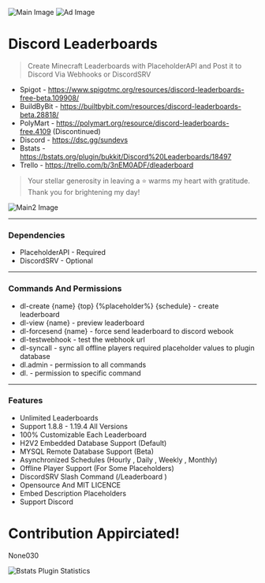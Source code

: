 ![Main Image](https://cdn.discordapp.com/attachments/1074520108514431026/1108474446987141261/Group_9.png "Discord Leaderboards")
![Ad Image](https://cdn.discordapp.com/attachments/1074520108514431026/1109732216604475492/Group_16.png "Add Star From Star Button on Top Right Corner")
# Discord Leaderboards

> Create Minecraft Leaderboards with PlaceholderAPI and Post it to Discord Via Webhooks or DiscordSRV
* Spigot - https://www.spigotmc.org/resources/discord-leaderboards-free-beta.109908/
* BuildByBit - https://builtbybit.com/resources/discord-leaderboards-beta.28818/
* PolyMart - https://polymart.org/resource/discord-leaderboards-free.4109 (Discontinued)
* Discord - https://dsc.gg/sundevs
* Bstats - https://bstats.org/plugin/bukkit/Discord%20Leaderboards/18497
* Trello - https://trello.com/b/3nEM0ADF/dleaderboard
> Your stellar generosity in leaving a ⭐ warms my heart with gratitude. Thank you for brightening my day!

![Main2 Image](https://cdn.discordapp.com/attachments/1074520108514431026/1108469361464840263/Untitled.png "Discord Leaderboards")

---

### Dependencies

* PlaceholderAPI - Required
* DiscordSRV - Optional

---

### Commands And Permissions

* dl-create {name} {top} {%placeholder%} {schedule} - create leaderboard
* dl-view {name} - preview leaderboard
* dl-forcesend {name} - force send leaderboard to discord webook
* dl-testwebhook - test the webhook url
* dl-syncall - sync all offline players required placeholder values to plugin database
* dl.admin - permission to all commands
* dl.<commandname> - permission to specific command

---

### Features

* Unlimited Leaderboards
* Support 1.8.8 - 1.19.4 All Versions
* 100% Customizable Each Leaderboard
* H2V2 Embedded Database Support (Default)
* MYSQL Remote Database Support (Beta)
* Asynchronized Schedules (Hourly , Daily , Weekly , Monthly)
* Offline Player Support (For Some Placeholders)
* DiscordSRV Slash Command (/Leaderboard <leaderboardname>)
* Opensource And MIT LICENCE
* Embed Description Placeholders
* Support Discord


Contribution Appirciated!
=======
None030

![Bstats Plugin Statistics](https://bstats.org/signatures/bukkit/Discord%20Leaderboards.svg "Plugin Statistics")
